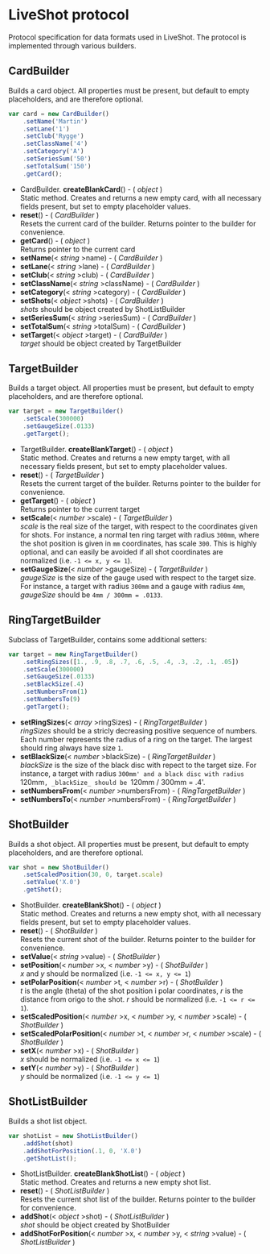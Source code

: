 LiveShot protocol
=================
Protocol specification for data formats used in LiveShot. The protocol is
implemented through various builders.

CardBuilder
-----------
Builds a card object. All properties must be present, but default to empty
placeholders, and are therefore optional.

```javascript
var card = new CardBuilder()
    .setName('Martin')
    .setLane('1')
    .setClub('Rygge')
    .setClassName('4')
    .setCategory('A')
    .setSeriesSum('50')
    .setTotalSum('150')
    .getCard();
```

* CardBuilder. **createBlankCard**() - ( _object_ )  
    Static method. Creates and returns a new empty card, with all necessary
    fields present, but set to empty placeholder values.
* **reset**() - ( _CardBuilder_ )  
    Resets the current card of the builder. Returns pointer to the builder for
    convenience.
* **getCard**() - ( _object_ )  
    Returns pointer to the current card
* **setName**(< _string_ >name) - ( _CardBuilder_ )
* **setLane**(< _string_ >lane) - ( _CardBuilder_ )
* **setClub**(< _string_ >club) - ( _CardBuilder_ )
* **setClassName**(< _string_ >className) - ( _CardBuilder_ )
* **setCategory**(< _string_ >category) - ( _CardBuilder_ )
* **setShots**(< _object_ >shots) - ( _CardBuilder_ )  
    _shots_ should be object created by ShotListBuilder
* **setSeriesSum**(< _string_ >seriesSum) - ( _CardBuilder_ )
* **setTotalSum**(< _string_ >totalSum) - ( _CardBuilder_ )
* **setTarget**(< _object_ >target) - ( _CardBuilder_ )  
    _target_ should be object created by TargetBuilder

TargetBuilder
-------------
Builds a target object. All properties must be present, but default to empty
placeholders, and are therefore optional.

```javascript
var target = new TargetBuilder()
    .setScale(300000)
    .setGaugeSize(.0133)
    .getTarget();
```

* TargetBuilder. **createBlankTarget**() - ( _object_ )  
    Static method. Creates and returns a new empty target, with all necessary
    fields present, but set to empty placeholder values.
* **reset**() - ( _TargetBuilder_ )  
    Resets the current target of the builder. Returns pointer to the builder
    for convenience.
* **getTarget**() - ( _object_ )  
    Returns pointer to the current target
* **setScale**(< _number_ >scale) - ( _TargetBuilder_ )  
    _scale_ is the real size of the target, with respect to the coordinates
    given for shots. For instance, a normal ten ring target with radius `300mm`,
    where the shot position is given in `mm` coordinates, has scale `300`. This
    is highly optional, and can easily be avoided if all shot coordinates are
    normalized (i.e. `-1 <= x, y <= 1`).
* **setGaugeSize**(< _number_ >gaugeSize) - ( _TargetBuilder_ )  
    _gaugeSize_ is the size of the gauge used with respect to the target size. For
    instance, a target with radius `300mm` and a gauge with radius `4mm`,
    _gaugeSize_ should be `4mm / 300mm = .0133`.

RingTargetBuilder
-----------------
Subclass of TargetBuilder, contains some additional setters:

```javascript
var target = new RingTargetBuilder()
    .setRingSizes([1., .9, .8, .7, .6, .5, .4, .3, .2, .1, .05])
    .setScale(300000)
    .setGaugeSize(.0133)
    .setBlackSize(.4)
    .setNumbersFrom(1)
    .setNumbersTo(9)
    .getTarget();
```

* **setRingSizes**(< _array_ >ringSizes) - ( _RingTargetBuilder_ )  
    _ringSizes_ should be a stricly decreasing positive sequence of
    numbers. Each number represents the radius of a ring on the target. The
    largest should ring always have size `1`.
* **setBlackSize**(< _number_ >blackSize) - ( _RingTargetBuilder_ )  
    _blackSize_ is the size of the black disc with repect to the target size.
    For instance, a target with radius `300mm' and a black disc with radius
    `120mm`, _blackSize_ should be `120mm / 300mm = .4'.
* **setNumbersFrom**(< _number_ >numbersFrom) - ( _RingTargetBuilder_ )
* **setNumbersTo**(< _number_ >numbersFrom) - ( _RingTargetBuilder_ )

ShotBuilder
-----------
Builds a shot object. All properties must be present, but default to empty
placeholders, and are therefore optional.

```javascript
var shot = new ShotBuilder()
    .setScaledPosition(30, 0, target.scale)
    .setValue('X.0')
    .getShot();
```

* ShotBuilder. **createBlankShot**() - ( _object_ )  
    Static method. Creates and returns a new empty shot, with all necessary
    fields present, but set to empty placeholder values.
* **reset**() - ( _ShotBuilder_ )  
    Resets the current shot of the builder. Returns pointer to the builder
    for convenience.
* **setValue**(< _string_ >value) - ( _ShotBuilder_ )
* **setPosition**(< _number_ >x, < _number_ >y) - ( _ShotBuilder_ )  
    _x_ and _y_ should be normalized (i.e. `-1 <= x, y <= 1`)
* **setPolarPosition**(< _number_ >t, < _number_ >r) - ( _ShotBuilder_ )  
    _t_ is the angle (theta) of the shot position i polar coordinates, _r_ is
    the distance from origo to the shot. _r_ should be normalized (i.e. `-1 <= r <= 1`).
* **setScaledPosition**(< _number_ >x, < _number_ >y, < _number_ >scale) - ( _ShotBuilder_ )
* **setScaledPolarPosition**(< _number_ >t, < _number_ >r, < _number_ >scale) - ( _ShotBuilder_ )
* **setX**(< _number_ >x) - ( _ShotBuilder_ )  
    _x_ should be normalized (i.e. `-1 <= x <= 1`)
* **setY**(< _number_ >y) - ( _ShotBuilder_ )  
    _y_ should be normalized (i.e. `-1 <= y <= 1`)

ShotListBuilder
---------------
Builds a shot list object.

```javascript
var shotList = new ShotListBuilder()
    .addShot(shot)
    .addShotForPosition(.1, 0, 'X.0')
    .getShotList();
```

* ShotListBuilder. **createBlankShotList**() - ( _object_ )  
    Static method. Creates and returns a new empty shot list.
* **reset**() - ( _ShotListBuilder_ )  
    Resets the current shot list of the builder. Returns pointer to the builder
    for convenience.
* **addShot**(< _object_ >shot) - ( _ShotListBuilder_ )  
    _shot_ should be object created by ShotBuilder
* **addShotForPosition**(< _number_ >x, < _number_ >y, < _string_ >value) - ( _ShotListBuilder_ )
